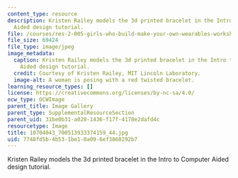 ```yaml
---
content_type: resource
description: Kristen Railey models the 3d printed bracelet in the Intro to Computer
  Aided design tutorial.
file: /courses/res-2-005-girls-who-build-make-your-own-wearables-workshop-spring-2015/7748fd5b4b531be10a096ef3860292b7_10704043_700513933374159_44.jpg
file_size: 69424
file_type: image/jpeg
image_metadata:
  caption: Kristen Railey models the 3d printed bracelet in the Intro to Computer
    Aided design tutorial.
  credit: Courtesy of Kristen Railey, MIT Lincoln Laboratory.
  image-alt: A woman is posing with a red twisted bracelet.
learning_resource_types: []
license: https://creativecommons.org/licenses/by-nc-sa/4.0/
ocw_type: OCWImage
parent_title: Image Gallery
parent_type: SupplementalResourceSection
parent_uid: 31be0b31-a028-1436-f17f-4178e2dafd4c
resourcetype: Image
title: 10704043_700513933374159_44.jpg
uid: 7748fd5b-4b53-1be1-0a09-6ef3860292b7
---
```

Kristen Railey models the 3d printed bracelet in the Intro to Computer Aided design tutorial.